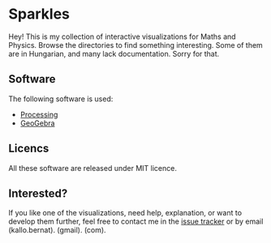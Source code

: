 Sparkles
========

Hey! This is my collection of interactive visualizations for Maths and Physics. Browse the directories to find something interesting. Some of them are in Hungarian, and many lack documentation. Sorry for that.

## Software

The following software is used:

* [Processing](http://processing.org/)
* [GeoGebra](http://www.geogebra.org/)

## Licencs

All these software are released under MIT licence.

## Interested?

If you like one of the visualizations, need help, explanation, or want to develop them further, feel free to contact me in the [issue tracker](https://github.com/cie/Sparkles/issues) or by email (kallo.bernat). (gmail). (com).
